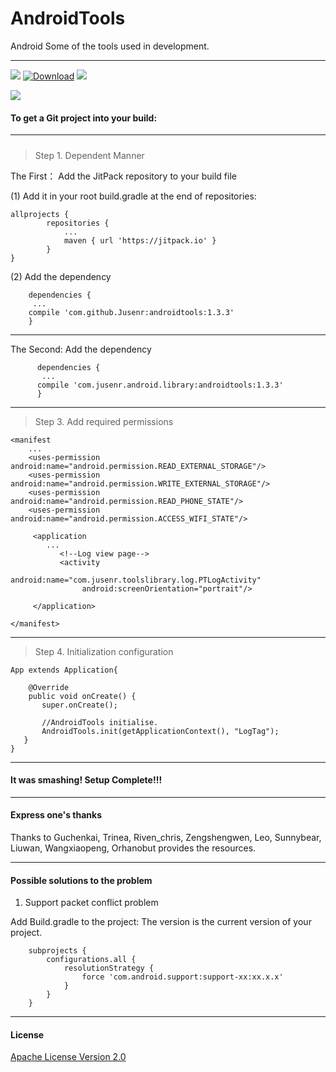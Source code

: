 # AndroidTools #
Android Some of the tools used in development.

---

[![](https://jitpack.io/v/Jusenr/androidtools.svg)](https://jitpack.io/#Jusenr/androidtools) [![Download](https://api.bintray.com/packages/jusenr/maven/androidtools/images/download.svg)](https://bintray.com/jusenr/maven/androidtools/_latestVersion) [![](https://raw.githubusercontent.com/Jusenr/Jusenr/master/assets/btn_apache_lisence.png)](LICENSE.txt)

<a href='https://bintray.com/jusenr/maven/androidtools?source=watch' alt='Get automatic notifications about new "androidtools" versions'><img src='https://www.bintray.com/docs/images/bintray_badge_color.png'></a>

#### To get a Git project into your build: ####

---

#####  #####

>Step 1. Dependent Manner

 The First： Add the JitPack repository to your build file

(1) Add it in your root build.gradle at the end of repositories:

    allprojects {
            repositories {
                ...
                maven { url 'https://jitpack.io' }
            }
    }

 (2) Add the dependency

        dependencies {
         ...
        compile 'com.github.Jusenr:androidtools:1.3.3'
        }

---

  The Second: Add the dependency

          dependencies {
           ...
          compile 'com.jusenr.android.library:androidtools:1.3.3'
          }

-----

>Step 3. Add required permissions

    <manifest
        ...
        <uses-permission android:name="android.permission.READ_EXTERNAL_STORAGE"/>
        <uses-permission android:name="android.permission.WRITE_EXTERNAL_STORAGE"/>
        <uses-permission android:name="android.permission.READ_PHONE_STATE"/>
        <uses-permission android:name="android.permission.ACCESS_WIFI_STATE"/>

         <application
            ...
               <!--Log view page-->
               <activity
                    android:name="com.jusenr.toolslibrary.log.PTLogActivity"
                    android:screenOrientation="portrait"/>

         </application>

    </manifest>

---

>Step 4. Initialization configuration

    App extends Application{

        @Override
        public void onCreate() {
           super.onCreate();

           //AndroidTools initialise.
           AndroidTools.init(getApplicationContext(), "LogTag");
       }
    }

---

#### It was smashing! Setup Complete!!! ####

---

#### Express one's thanks ####

Thanks to Guchenkai, Trinea, Riven_chris, Zengshengwen, Leo, Sunnybear, Liuwan, Wangxiaopeng, Orhanobut provides the resources.

---

#### Possible solutions to the problem ####

   1. Support packet conflict problem

   Add Build.gradle to the project: The version is the current version of your project.

        subprojects {
            configurations.all {
                resolutionStrategy {
                    force 'com.android.support:support-xx:xx.x.x'
                }
            }
        }

---

#### License ####

[Apache License Version 2.0](http://www.apache.org/licenses/LICENSE-2.0)
